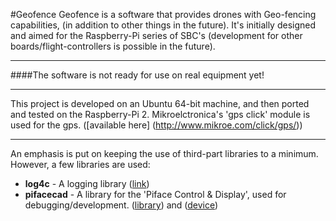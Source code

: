 #Geofence
Geofence is a software that provides drones with Geo-fencing capabilities, (in addition to other things in the future).
It's initially designed and aimed for the Raspberry-Pi series of SBC's
(development for other boards/flight-controllers is possible in the future).
______________________________________
####The software is not ready for use on real equipment yet!
______________________________________

This project is developed on an Ubuntu 64-bit machine, and then ported and tested on the Raspberry-Pi 2.
Mikroelctronica's 'gps click' module is used for the gps. ([available here] (http://www.mikroe.com/click/gps/))
______________________________________

An emphasis is put on keeping the use of third-part libraries to a minimum. However, a few libraries are used:
- **log4c** - A logging library ([link](http://log4c.sourceforge.net/))
- **pifacecad** - A library for the 'Piface Control & Display', used for debugging/development. ([library](https://github.com/piface/libpifacecad)) and ([device](http://www.piface.org.uk/products/piface_control_and_display/))

